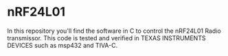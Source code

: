 # nRF24L01
In this repository you'll find the software in C to control the nRF24L01 Radio transmissor. This code is tested and verified in TEXAS INSTRUMENTS DEVICES such as msp432 and TIVA-C.
